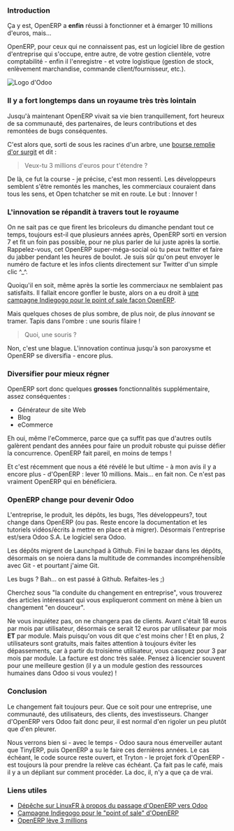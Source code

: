 ### Introduction

Ça y est, OpenERP a **enfin** réussi à fonctionner et à émarger 10 millions d'euros, mais…

OpenERP, pour ceux qui ne connaissent pas, est un logiciel libre de gestion d'entreprise qui s'occupe, entre autre, de votre gestion clientèle, votre comptabilité - enfin il l'enregistre - et votre logistique (gestion de stock, enlèvement marchandise, commande client/fournisseur, etc.).

![Logo d'Odoo](${BLOG_URL}/images/logos/odoo.png)

### Il y a fort longtemps dans un royaume très très lointain

Jusqu'à maintenant OpenERP vivait sa vie bien tranquillement, fort heureux de sa communauté, des partenaires, de leurs contributions et des remontées de bugs conséquentes.

C'est alors que, sorti de sous les racines d'un arbre, une [bourse remplie d'or surgit](http://www.lemondeinformatique.fr/actualites/lire-openerp-leve-3-millions-d-euros-pour-poursuivre-son-expansion-29989.html "En savoir plus sur la levée de fonds d'OpenERP il y a quelques années") et dit :

> Veux-tu 3 millions d'euros pour t'étendre ?

De là, ce fut la course - je précise, c'est mon ressenti. Les développeurs semblent s'être remontés les manches, les commerciaux couraient dans tous les sens, et Open tchatcher se mit en route. Le but : Innover !

### L'innovation se répandit à travers tout le royaume

On ne sait pas ce que firent les bricoleurs du dimanche pendant tout ce temps, toujours est-il que plusieurs années après, OpenERP sorti en version 7 et fit un foin pas possible, pour ne plus parler de lui juste après la sortie. Rappelez-vous, cet OpenERP super-méga-social où tu peux twitter et faire du jabber pendant les heures de boulot. Je suis sûr qu'on peut envoyer le numéro de facture et les infos clients directement sur Twitter d'un simple clic ^_^.

Quoiqu'il en soit, même après la sortie les commerciaux ne semblaient pas satisfaits. Il fallait encore gonfler le buste, alors on a eu droit à [une campagne Indiegogo pour le point of sale façon OpenERP](https://www.indiegogo.com/projects/opensource-your-shop).

Mais quelques choses de plus sombre, de plus noir, de plus *innovant* se tramer. Tapis dans l'ombre : une souris filaire !

> Quoi, une souris ?

Non, c'est une blague. L'innovation continua jusqu'à son paroxysme et OpenERP se diversifia - encore plus.

### Diversifier pour mieux régner

OpenERP sort donc quelques **grosses** fonctionnalités supplémentaire, assez conséquentes : 

  * Générateur de site Web
  * Blog
  * eCommerce

Eh oui, même l'eCommerce, parce que ça suffit pas que d'autres outils galèrent pendant des années pour faire un produit robuste qui puisse défier la concurrence. OpenERP fait pareil, en moins de temps !

Et c'est récemment que nous a été révélé le but ultime - à mon avis il y a encore plus - d'OpenERP : lever 10 millions. Mais… en fait non. Ce n'est pas vraiment OpenERP qui en bénéficiera.

### OpenERP change pour devenir Odoo

L'entreprise, le produit, les dépôts, les bugs, ?les développeurs?, tout change dans OpenERP (ou pas. Reste encore la documentation et les tutoriels vidéos/écrits à mettre en place et à migrer).  Désormais l'entreprise est/sera Odoo S.A. Le logiciel sera Odoo.

Les dépôts migrent de Launchpad à Github. Fini le bazaar dans les dépôts, désormais on se noiera dans la multitude de commandes incompréhensible avec Git - et pourtant j'aime Git.

Les bugs ? Bah… on est passé à Github. Refaites-les ;)

Cherchez sous "la conduite du changement en entreprise", vous trouverez des articles intéressant qui vous expliqueront comment on mène à bien un changement "en douceur".

Ne vous inquiétez pas, on ne changera pas de clients. Avant c'était 18 euros par mois par utilisateur, désormais ce serait 12 euros par utilisateur par mois **ET** par module. Mais puisqu'on vous dit que c'est moins cher ! Et en plus, 2 utilisateurs sont gratuits, mais faites attention à toujours éviter les dépassements, car à partir du troisième utilisateur, vous casquez pour 3 par mois par module. La facture est donc très salée. Pensez à licencier souvent pour une meilleure gestion (il y a un module gestion des ressources humaines dans Odoo si vous voulez) !

### Conclusion

Le changement fait toujours peur. Que ce soit pour une entreprise, une communauté, des utilisateurs, des clients, des investisseurs. Changer d'OpenERP vers Odoo fait donc peur, il est normal d'en rigoler un peu plutôt que d'en pleurer.

Nous verrons bien si - avec le temps - Odoo saura nous émerveiller autant que TinyERP, puis OpenERP a su le faire ces dernières années. Le cas échéant, le code source reste ouvert, et Tryton - le projet fork d'OpenERP - est toujours là pour prendre la relève cas échéant. Ça fait pas le café, mais il y a un dépliant sur comment procéder. La doc, il, n'y a que ça de vrai.

### Liens utiles

  * [Dépêche sur LinuxFR à propos du passage d'OpenERP vers Odoo](linuxfr.org/news/odoo-le-nouveau-openerp-avec-10-millions-de-plus)
  * [Campagne Indiegogo pour le "point of sale" d'OpenERP](https://www.indiegogo.com/projects/opensource-your-shop)
  * [OpenERP lève 3 millions](http://www.lemondeinformatique.fr/actualites/lire-openerp-leve-3-millions-d-euros-pour-poursuivre-son-expansion-29989.html "En savoir plus sur la levée de fonds d'OpenERP il y a quelques années")
